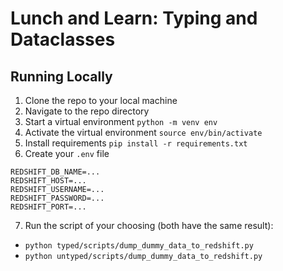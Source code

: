 # Lunch and Learn: Typing and Dataclasses

## Running Locally

1. Clone the repo to your local machine
2. Navigate to the repo directory
3. Start a virtual environment `python -m venv env`
4. Activate the virtual environment `source env/bin/activate`
5. Install requirements `pip install -r requirements.txt`
6. Create your `.env` file
```
REDSHIFT_DB_NAME=...
REDSHIFT_HOST=...
REDSHIFT_USERNAME=...
REDSHIFT_PASSWORD=...
REDSHIFT_PORT=...
```
7. Run the script of your choosing (both have the same result):
  - `python typed/scripts/dump_dummy_data_to_redshift.py`
  - `python untyped/scripts/dump_dummy_data_to_redshift.py`
